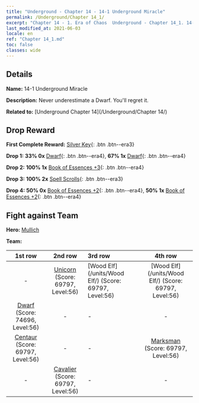 ```yaml
---
title: "Underground - Chapter 14 - 14-1 Underground Miracle"
permalink: /Underground/Chapter 14_1/
excerpt: "Chapter 14 - 1. Era of Chaos  Underground - Chapter 14_1. 14-1 Underground Miracle"
last_modified_at: 2021-06-03
locale: en
ref: "Chapter 14_1.md"
toc: false
classes: wide
---
```


## Details

 **Name:** 14-1 Underground Miracle

 **Description:** Never underestimate a Dwarf. You'll regret it.

 **Related to:** [Underground Chapter 14](/Underground/Chapter 14/)

## Drop Reward

 **First Complete Reward:** [Silver Key](/Items/con_693/){: .btn .btn--era3}

 **Drop 1:** **33% 0x** [Dwarf](/Items/unt_200/){: .btn .btn--era4}, **67% 1x** [Dwarf](/Items/unt_200/){: .btn .btn--era4}

 **Drop 2:** **100% 1x** [Book of Essences +3](/Items/mat_60/){: .btn .btn--era4}

 **Drop 3:** **100% 2x** [Spell Scrolls](/Items/con_694/){: .btn .btn--era3}

 **Drop 4:** **50% 0x** [Book of Essences +2](/Items/mat_53/){: .btn .btn--era4}, **50% 1x** [Book of Essences +2](/Items/mat_53/){: .btn .btn--era4}


## Fight against Team
 **Hero:** [Mullich](/heroes/Mullich/)

 **Team:**


  | 1st row | 2nd row | 3rd row | 4th row |
  |:----:|:----:|:----|:----:|
  | - | [Unicorn](/units/Unicorn/) (Score: 69797, Level:56)  | [Wood Elf](/units/Wood Elf/) (Score: 69797, Level:56)  | [Wood Elf](/units/Wood Elf/) (Score: 69797, Level:56)  |
  | [Dwarf](/units/Dwarf/) (Score: 74696, Level:56)  | - | - | - |
  | [Centaur](/units/Centaur/) (Score: 69797, Level:56)  | - | - | [Marksman](/units/Marksman/) (Score: 69797, Level:56)  |
  | - | [Cavalier](/units/Cavalier/) (Score: 69797, Level:56)  | - | - |


